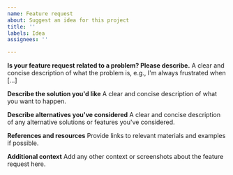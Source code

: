 ```yaml
---
name: Feature request
about: Suggest an idea for this project
title: ''
labels: Idea
assignees: ''

---
```


**Is your feature request related to a problem? Please describe.**
A clear and concise description of what the problem is, e.g., I'm always frustrated when [...]

**Describe the solution you'd like**
A clear and concise description of what you want to happen.

**Describe alternatives you've considered**
A clear and concise description of any alternative solutions or features you've considered.

**References and resources**
Provide links to relevant materials and examples if possible.

**Additional context**
Add any other context or screenshots about the feature request here.
